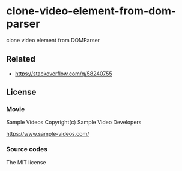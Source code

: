 # clone-video-element-from-dom-parser

clone video element from DOMParser

## Related

- https://stackoverflow.com/q/58240755

## License

### Movie

Sample Videos Copyright(c) Sample Video Developers

https://www.sample-videos.com/

### Source codes

The MIT license

